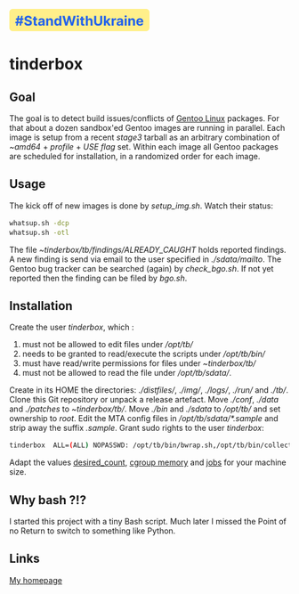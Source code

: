 [![StandWithUkraine](https://raw.githubusercontent.com/vshymanskyy/StandWithUkraine/main/badges/StandWithUkraine.svg)](https://github.com/vshymanskyy/StandWithUkraine/blob/main/docs/README.md)

# tinderbox

## Goal

The goal is to detect build issues/conflicts of [Gentoo Linux](https://www.gentoo.org/) packages.
For that about a dozen sandbox'ed Gentoo images are running in parallel.
Each image is setup from a recent _stage3_ tarball as an arbitrary combination of _~amd64_ + _profile_ + _USE flag_ set.
Within each image all Gentoo packages are scheduled for installation, in a randomized order for each image.

## Usage

The kick off of new images is done by _setup_img.sh_.
Watch their status:

```bash
whatsup.sh -dcp
whatsup.sh -otl
```

The file _~tinderbox/tb/findings/ALREADY_CAUGHT_ holds reported findings.
A new finding is send via email to the user specified in _./sdata/mailto_.
The Gentoo bug tracker can be searched (again) by _check_bgo.sh_.
If not yet reported then the finding can be filed by _bgo.sh_.

## Installation

Create the user _tinderbox_, which :

1. must not be allowed to edit files under _/opt/tb/_
1. needs to be granted to read/execute the scripts under _/opt/tb/bin/_
1. must have read/write permissions for files under _~tinderbox/tb/_
1. must not be allowed to read the file under _/opt/tb/sdata/_.

Create in its HOME the directories: _./distfiles/_, _./img/_, _./logs/_, _./run/_ and _./tb/_.
Clone this Git repository or unpack a release artefact.
Move _./conf_, _./data_ and _./patches_ to _~tinderbox/tb/_.
Move _./bin_ and _./sdata_ to _/opt/tb/_ and set ownership to _root_.
Edit the MTA config files in _/opt/tb/sdata/\*.sample_ and strip away the suffix _.sample_.
Grant sudo rights to the user _tinderbox_:

```bash
tinderbox  ALL=(ALL) NOPASSWD: /opt/tb/bin/bwrap.sh,/opt/tb/bin/collect_data.sh,/opt/tb/bin/debug_img.sh,/opt/tb/bin/house_keeping.sh,/opt/tb/bin/kill_img.sh,/opt/tb/bin/retest.sh,/opt/tb/bin/setup_img.sh,/usr/sbin/emaint
```

Adapt the values [desired_count](./bin/replace_img.sh#L96), [cgroup memory](./bin/bwrap.sh#L7) and [jobs](./bin/setup_img.sh#L60) for your machine size.

## Why bash ?!?

I started this project with a tiny Bash script.
Much later I missed the Point of no Return to switch to something like Python.

## Links

[My homepage](https://www.zwiebeltoralf.de/tinderbox.html)
